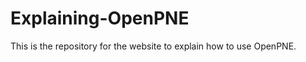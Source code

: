 Explaining-OpenPNE
==================

This is the repository for the website to explain how to use OpenPNE. 
